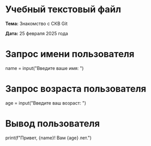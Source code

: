 # Учебный текстовый файл
**Тема:** Знакомство с СКВ Git

**Дата:** 25 февраля 2025 года

# Запрос имени пользователя
name = input("Введите ваше имя: ")

# Запрос возраста пользователя
age = input("Введите ваш возраст: ")

# Вывод пользователя
print(f"Привет, {name}! Вам {age} лет.")
